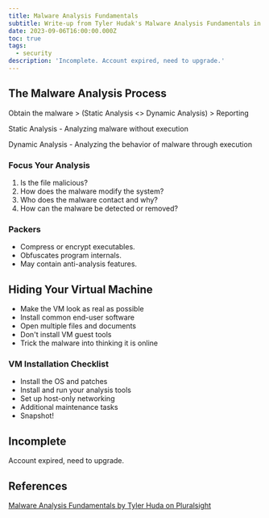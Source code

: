 ```yaml
---
title: Malware Analysis Fundamentals
subtitle: Write-up from Tyler Hudak's Malware Analysis Fundamentals in Pluralsight
date: 2023-09-06T16:00:00.000Z
toc: true
tags:
  - security
description: 'Incomplete. Account expired, need to upgrade.'
---
```


## The Malware Analysis Process

Obtain the malware > (Static Analysis \<> Dynamic Analysis) > Reporting

Static Analysis - Analyzing malware without execution

Dynamic Analysis - Analyzing the behavior of malware through execution

### Focus Your Analysis

1. Is the file malicious?
2. How does the malware modify the system?
3. Who does the malware contact and why?
4. How can the malware be detected or removed?

### Packers

* Compress or encrypt executables.
* Obfuscates program internals.
* May contain anti-analysis features.

## Hiding Your Virtual Machine

* Make the VM look as real as possible
* Install common end-user software
* Open multiple files and documents
* Don't install VM guest tools
* Trick the malware into thinking it is online

### VM Installation Checklist

* Install the OS and patches
* Install and run your analysis tools
* Set up host-only networking
* Additional maintenance tasks
* Snapshot!

## Incomplete

Account expired, need to upgrade.

## References

[Malware Analysis Fundamentals by Tyler Huda on Pluralsight](https://app.pluralsight.com/course-player?clipId=2a017739-ed98-44b5-ada2-d57a3832e64f)

